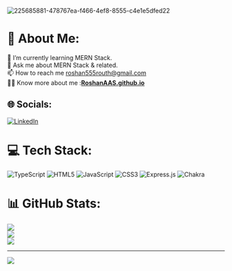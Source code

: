 ![225685881-478767ea-f466-4ef8-8555-c4e1e5dfed22](https://user-images.githubusercontent.com/112805297/225855565-91bedeed-ad24-485c-b2ba-b77d632c7051.png)

# 💫 About Me:
🌱 I’m currently learning MERN Stack. <br>💬 Ask me about MERN Stack & related.<br>📫 How to reach me roshan555routh@gmail.com<br>👨‍💻 Know more about me :**[RoshanAAS.github.io](https://roshanaas.github.io/)**


## 🌐 Socials:
[![LinkedIn](https://img.shields.io/badge/LinkedIn-%230077B5.svg?logo=linkedin&logoColor=white)](https://linkedin.com/in/https://www.linkedin.com/in/roshan-kr-routh/) 

# 💻 Tech Stack:
![TypeScript](https://img.shields.io/badge/typescript-%23007ACC.svg?style=for-the-badge&logo=typescript&logoColor=white) ![HTML5](https://img.shields.io/badge/html5-%23E34F26.svg?style=for-the-badge&logo=html5&logoColor=white) ![JavaScript](https://img.shields.io/badge/javascript-%23323330.svg?style=for-the-badge&logo=javascript&logoColor=%23F7DF1E) ![CSS3](https://img.shields.io/badge/css3-%231572B6.svg?style=for-the-badge&logo=css3&logoColor=white) ![Express.js](https://img.shields.io/badge/express.js-%23404d59.svg?style=for-the-badge&logo=express&logoColor=%2361DAFB) ![Chakra](https://img.shields.io/badge/chakra-%234ED1C5.svg?style=for-the-badge&logo=chakraui&logoColor=white)
# 📊 GitHub Stats:
![](https://github-readme-stats.vercel.app/api?username=RoshanAAS&theme=dark&hide_border=false&include_all_commits=false&count_private=false)<br/>
![](https://github-readme-streak-stats.herokuapp.com/?user=RoshanAAS&theme=dark&hide_border=false)<br/>
![](https://github-readme-stats.vercel.app/api/top-langs/?username=RoshanAAS&theme=dark&hide_border=false&include_all_commits=false&count_private=false&layout=compact)

---
[![](https://visitcount.itsvg.in/api?id=RoshanAAS&icon=0&color=0)](https://visitcount.itsvg.in)

<!-- Proudly created with GPRM ( https://gprm.itsvg.in ) -->
